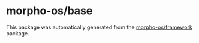 # morpho-os/base

This package was automatically generated from the [morpho-os/framework](https://github.com/morpho-os/framework) package.